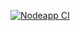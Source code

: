 [![Nodeapp CI](https://github.com/ankita-projects/nodeapp/actions/workflows/main.yml/badge.svg)](https://github.com/ankita-projects/nodeapp/actions/workflows/main.yml)